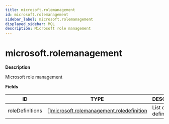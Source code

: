 ```yaml
---
title: microsoft.rolemanagement
id: microsoft.rolemanagement
sidebar_label: microsoft.rolemanagement
displayed_sidebar: MQL
description: Microsoft role management
---
```


# microsoft.rolemanagement

**Description**

Microsoft role management

**Fields**

| ID              | TYPE                                                                                            | DESCRIPTION              |
| --------------- | ----------------------------------------------------------------------------------------------- | ------------------------ |
| roleDefinitions | &#91;&#93;[microsoft.rolemanagement.roledefinition](microsoft.rolemanagement.roledefinition.md) | List of role definitions |
